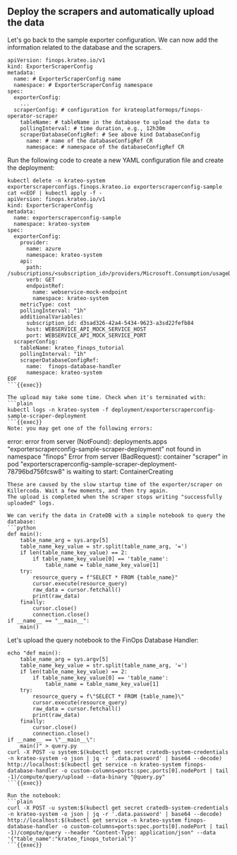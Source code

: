 ## Deploy the scrapers and automatically upload the data

Let's go back to the sample exporter configuration. We can now add the information related to the database and the scrapers.
```
apiVersion: finops.krateo.io/v1
kind: ExporterScraperConfig
metadata:
  name: # ExporterScraperConfig name
  namespace: # ExporterScraperConfig namespace
spec:
  exporterConfig:
    ...
  scraperConfig: # configuration for krateoplatformops/finops-operator-scraper
    tableName: # tableName in the database to upload the data to
    pollingInterval: # time duration, e.g., 12h30m
    scraperDatabaseConfigRef: # See above kind DatabaseConfig
      name: # name of the databaseConfigRef CR 
      namespace: # namespace of the databaseConfigRef CR
```

Run the following code to create a new YAML configuration file and create the deployment:
```plain
kubectl delete -n krateo-system exporterscraperconfigs.finops.krateo.io exporterscraperconfig-sample
cat <<EOF | kubectl apply -f -
apiVersion: finops.krateo.io/v1
kind: ExporterScraperConfig
metadata:
  name: exporterscraperconfig-sample
  namespace: krateo-system
spec:
  exporterConfig:
    provider:
      name: azure
      namespace: krateo-system
    api: 
      path: /subscriptions/<subscription_id>/providers/Microsoft.Consumption/usageDetails
      verb: GET
      endpointRef:
        name: webservice-mock-endpoint
        namespace: krateo-system
    metricType: cost
    pollingInterval: "1h"
    additionalVariables:
      subscription_id: d3sad326-42a4-5434-9623-a3sd22fefb84
      host: WEBSERVICE_API_MOCK_SERVICE_HOST
      port: WEBSERVICE_API_MOCK_SERVICE_PORT
  scraperConfig:
    tableName: krateo_finops_tutorial
    pollingInterval: "1h"
    scraperDatabaseConfigRef:
      name:  finops-database-handler
      namespace: krateo-system
EOF
```{{exec}}

The upload may take some time. Check when it's terminated with:
```plain
kubectl logs -n krateo-system -f deployment/exporterscraperconfig-sample-scraper-deployment
```{{exec}}
Note: you may get one of the following errors:
```
error: error from server (NotFound): deployments.apps "exporterscraperconfig-sample-scraper-deployment" not found in namespace "finops"
Error from server (BadRequest): container "scraper" in pod "exporterscraperconfig-sample-scraper-deployment-78796bd756fcsw8" is waiting to start: ContainerCreating
```
These are caused by the slow startup time of the exporter/scraper on Killercoda. Wait a few moments, and then try again.
The upload is completed when the scraper stops writing "successfully uploaded" logs.

We can verify the data in CrateDB with a simple notebook to query the database:
```python
def main():   
    table_name_arg = sys.argv[5]
    table_name_key_value = str.split(table_name_arg, '=')
    if len(table_name_key_value) == 2:
        if table_name_key_value[0] == 'table_name':
            table_name = table_name_key_value[1]
    try:
        resource_query = f"SELECT * FROM {table_name}"
        cursor.execute(resource_query)
        raw_data = cursor.fetchall()
        print(raw_data)
    finally:
        cursor.close()
        connection.close()
if __name__ == "__main__":
    main()
```

Let's upload the query notebook to the FinOps Database Handler:
```plain
echo "def main():   
    table_name_arg = sys.argv[5]
    table_name_key_value = str.split(table_name_arg, '=')
    if len(table_name_key_value) == 2:
        if table_name_key_value[0] == 'table_name':
            table_name = table_name_key_value[1]
    try:
        resource_query = f\"SELECT * FROM {table_name}\"
        cursor.execute(resource_query)
        raw_data = cursor.fetchall()
        print(raw_data)
    finally:
        cursor.close()
        connection.close()
if __name__ == \"__main__\":
    main()" > query.py
curl -X POST -u system:$(kubectl get secret cratedb-system-credentials -n krateo-system -o json | jq -r '.data.password' | base64 --decode) http://localhost:$(kubectl get service -n krateo-system finops-database-handler -o custom-columns=ports:spec.ports[0].nodePort | tail -1)/compute/query/upload --data-binary "@query.py"
```{{exec}}

Run the notebook:
```plain
curl -X POST -u system:$(kubectl get secret cratedb-system-credentials -n krateo-system -o json | jq -r '.data.password' | base64 --decode) http://localhost:$(kubectl get service -n krateo-system finops-database-handler -o custom-columns=ports:spec.ports[0].nodePort | tail -1)/compute/query --header "Content-Type: application/json" --data '{"table_name":"krateo_finops_tutorial"}'
```{{exec}}
